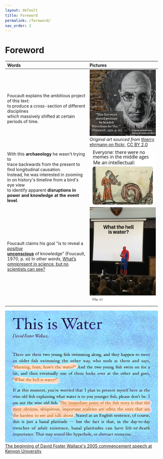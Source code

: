 ```yaml
---
layout: default
title: Foreword
permalink: /foreword/
nav_order: 2
---
```


# Foreword

| Words | Pictures |
|:---------------------------------|:------------------------------------------------------|
| Foucault explains the ambitious project of this text: <br> to produce a cross-section of different disciplines <br> which massively shifted at certain periods of time. | ![Foucault foreword](../memes/foucault_foreword.png) <br> *Original art sourced from* [thierry ehrmann on flickr](https://www.flickr.com/photos/home_of_chaos/2550922632), [CC BY 2.0](https://creativecommons.org/licenses/by/2.0/) |
| With this **archaeology** he wasn't trying to <br> trace backwards from the present to find longitudinal causation. <br> Instead, he was interested in zooming in on history's timeline from a bird's eye view <br> to identify apparent **disruptions in power and knowledge at the event level**. | ![middle ages meme](../memes/middleages.jpg) |
| Foucault claims his goal “is to reveal a [*positive*](https://en.wikipedia.org/wiki/Symptom#Positive_and_negative) <br> [**unconscious**](https://www.lacanonline.com/2017/04/whats-so-unconscious-about-the-unconscious/) of knowledge” (Foucault, 1970, p. xi) In other words, [What’s omnipresent in science, but no scientists can see?](https://fs.blog/2012/04/david-foster-wallace-this-is-water) | ![spiderman what is water](../memes/whatiswaterspiderman.png) |

![what the hell is water?](../memes/thisiswater.png)
[The beginning of David Foster Wallace's 2005 commencement speech at Kenyon University](https://fs.blog/2012/04/david-foster-wallace-this-is-water/)